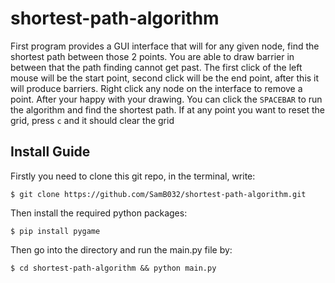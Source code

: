 # shortest-path-algorithm

First program provides a GUI interface that will for any given node, find the shortest path between those 2 points. You are able to draw barrier in between that the path finding cannot get past. The first click of the left mouse will be the start point, second click will be the end point, after this it will produce barriers. Right click any node on the interface to remove a point. After your happy with your drawing. You can click the ```SPACEBAR``` to run the algorithm and find the shortest path. If at any point you want to reset the grid, press ```c``` and it should clear the grid

## Install Guide

Firstly you need to clone this git repo, in the terminal, write:
```
$ git clone https://github.com/SamB032/shortest-path-algorithm.git
```
Then install the required python packages:
```
$ pip install pygame
```
Then go into the directory and run the main.py file by:
```
$ cd shortest-path-algorithm && python main.py
```
